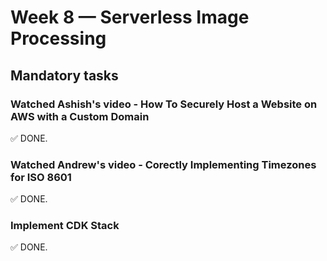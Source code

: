 # Week 8 — Serverless Image Processing
## Mandatory tasks
### Watched Ashish's video - How To Securely Host a Website on AWS with a Custom Domain
:white_check_mark: DONE.
### Watched Andrew's video - Corectly Implementing Timezones for ISO 8601
:white_check_mark: DONE.
###	Implement CDK Stack
:white_check_mark: DONE.